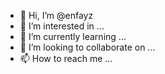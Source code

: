 - 👋 Hi, I’m @enfayz
- 👀 I’m interested in ...
- 🌱 I’m currently learning ...
- 💞️ I’m looking to collaborate on ...
- 📫 How to reach me ...

<!---
enfayz/enfayz is a ✨ special ✨ repository because its `README.md` (this file) appears on your GitHub profile.
You can click the Preview link to take a look at your changes.
--->
